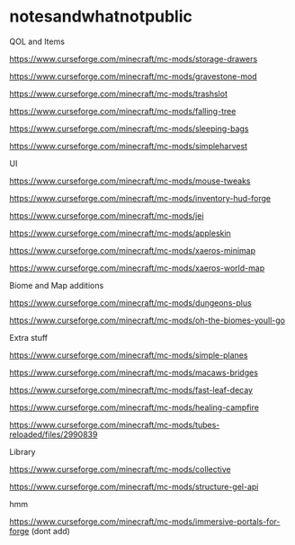 # notesandwhatnotpublic

QOL and Items

https://www.curseforge.com/minecraft/mc-mods/storage-drawers

https://www.curseforge.com/minecraft/mc-mods/gravestone-mod

https://www.curseforge.com/minecraft/mc-mods/trashslot

https://www.curseforge.com/minecraft/mc-mods/falling-tree

https://www.curseforge.com/minecraft/mc-mods/sleeping-bags

https://www.curseforge.com/minecraft/mc-mods/simpleharvest


UI

https://www.curseforge.com/minecraft/mc-mods/mouse-tweaks

https://www.curseforge.com/minecraft/mc-mods/inventory-hud-forge

https://www.curseforge.com/minecraft/mc-mods/jei

https://www.curseforge.com/minecraft/mc-mods/appleskin

https://www.curseforge.com/minecraft/mc-mods/xaeros-minimap

https://www.curseforge.com/minecraft/mc-mods/xaeros-world-map

Biome and Map additions

https://www.curseforge.com/minecraft/mc-mods/dungeons-plus

https://www.curseforge.com/minecraft/mc-mods/oh-the-biomes-youll-go

Extra stuff

https://www.curseforge.com/minecraft/mc-mods/simple-planes

https://www.curseforge.com/minecraft/mc-mods/macaws-bridges

https://www.curseforge.com/minecraft/mc-mods/fast-leaf-decay

https://www.curseforge.com/minecraft/mc-mods/healing-campfire

https://www.curseforge.com/minecraft/mc-mods/tubes-reloaded/files/2990839


Library

https://www.curseforge.com/minecraft/mc-mods/collective

https://www.curseforge.com/minecraft/mc-mods/structure-gel-api

hmm

https://www.curseforge.com/minecraft/mc-mods/immersive-portals-for-forge (dont add)
